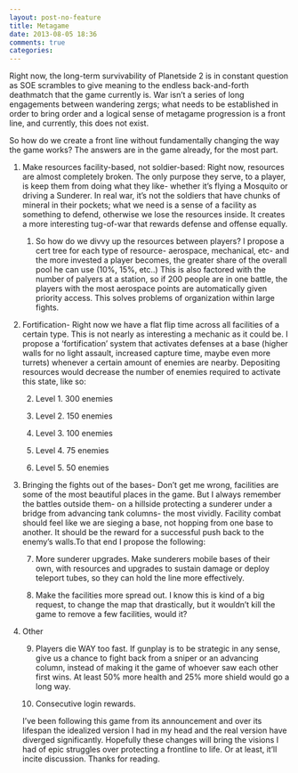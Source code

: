 ```yaml
---
layout: post-no-feature
title: Metagame
date: 2013-08-05 18:36
comments: true
categories: 
---
```


Right now, the long-term survivability of Planetside 2 is in constant question as SOE scrambles to give meaning to the endless back-and-forth deathmatch that the game currently is. War isn’t a series of long engagements between wandering zergs; what needs to be established in order to bring order and a logical sense of metagame progression is a front line, and currently, this does not exist.

So how do we create a front line without fundamentally changing the way the game works? The answers are in the game already, for the most part.

1. Make resources facility-based, not soldier-based: Right now, resources are almost completely broken. The only purpose they serve, to a player, is keep them from doing what they like- whether it’s flying a Mosquito or driving a Sunderer. In real war, it’s not the soldiers that have chunks of mineral in their pockets; what we need is a sense of a facility as something to defend, otherwise we lose the resources inside. It creates a more interesting tug-of-war that rewards defense and offense equally.

    1. So how do we divvy up the resources between players? I propose a cert tree for each type of resource- aerospace, mechanical, etc- and the more invested a player becomes, the greater share of the overall pool he can use (10%, 15%, etc..) This is also factored with the number of palyers at a station, so if 200 people are in one battle, the players with the most aerospace points are automatically given priority access. This solves problems of organization within large fights.

2. Fortification- Right now we have a flat flip time across all facilities of a certain type. This is not nearly as interesting a mechanic as it could be. I propose a ‘fortification’ system that activates defenses at a base (higher walls for no light assault, increased capture time, maybe even more turrets) whenever a certain amount of enemies are nearby. Depositing resources would decrease the number of enemies required to activate this state, like so:

    2. Level 1. 300 enemies

    3. Level 2. 150 enemies

    4. Level 3. 100 enemies

    5. Level 4. 75 enemies

    6. Level 5. 50 enemies

3. Bringing the fights out of the bases- Don’t get me wrong, facilities are some of the most beautiful places in the game. But I always remember the battles outside them- on a hillside protecting a sunderer under a bridge from advancing tank columns- the most vividly. Facility combat should feel like we are sieging a base, not hopping from one base to another. It should be the reward for a successful push back to the enemy’s walls.To that end I propose the following:

    7. More sunderer upgrades. Make sunderers mobile bases of their own, with resources and upgrades to sustain damage or deploy teleport tubes, so they can hold the line more effectively.

    8. Make the facilities more spread out. I know this is kind of a big request, to change the map that drastically, but it wouldn’t kill the game to remove a few facilities, would it?

4. Other

    9. Players die WAY too fast. If gunplay is to be strategic in any sense, give us a chance to fight back from a sniper or an advancing column, instead of making it the game of whoever saw each other first wins. At least 50% more health and 25% more shield would go a long way.

    10. Consecutive login rewards.

	I’ve been following this game from its announcement and over its lifespan the idealized version I had in my head and the real version have diverged significantly. Hopefully these changes will bring the visions I had of epic struggles over protecting a frontline to life. Or at least, it’ll incite discussion. Thanks for reading.


